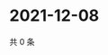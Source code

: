 # 2021-12-08

共 0 条

<!-- BEGIN WEIBO -->
<!-- 最后更新时间 Wed Dec 08 2021 21:18:08 GMT+0800 (China Standard Time) -->

<!-- END WEIBO -->
